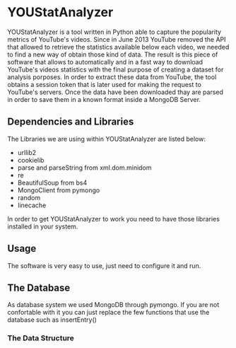 YOUStatAnalyzer
===============

YOUStatAnalyzer is a tool written in Python able to capture the popularity metrics of YouTube's videos. Since in June 2013 YouTube removed the API that allowed to retrieve the statistics available below each video, we needed to find a new way of obtain those kind of data. The result is this piece of software that allows to automatically and in a fast way to download YouTube's videos statistics with the final purpose of creating a dataset for analysis porposes. In order to extract these data from YouTube, the tool obtains a session token that is later used for making the request to YouTube's servers. Once the data have been downloaded thay are parsed in order to save them in a known format inside a MongoDB Server.

## Dependencies and Libraries

The Libraries we are using within YOUStatAnalyzer are listed below:

- urllib2
- cookielib
- parse and parseString from xml.dom.minidom
- re
- BeautifulSoup from bs4
- MongoClient from pymongo
- random
- linecache

In order to get YOUStatAnalyzer to work you need to have those libraries installed in your system.

## Usage

The software is very easy to use, just need to configure it and run.

## The Database

As database system we used MongoDB through pymongo. If you are not confortable with it you can just replace the few functions that use the database such as insertEntry()

### The Data Structure

